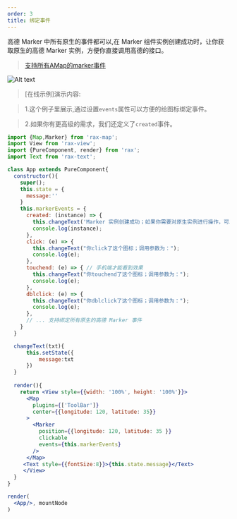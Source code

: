 ```yaml
---
order: 3
title: 绑定事件
---
```


高德 Marker 中所有原生的事件都可以,在 Marker 组件实例创建成功时，让你获取原生的高德 Marker 实例，方便你直接调用高德的接口。

> [支持所有AMap的marker事件](https://lbs.amap.com/api/javascript-api/reference/overlay#marker)

![Alt text](https://img.alicdn.com/tfs/TB1FikGaMHqK1RjSZFkXXX.WFXa-800-595.png)


> [在线示例]演示内容:

> 1.这个例子里展示,通过设置`events`属性可以方便的给图标绑定事件。

> 2.如果你有更高级的需求，我们还定义了`created`事件。

```jsx
import {Map,Marker} from 'rax-map';
import View from 'rax-view';
import {PureComponent, render} from 'rax';
import Text from 'rax-text';

class App extends PureComponent{
  constructor(){
    super();
    this.state = {
      message:''
    }
    this.markerEvents = {
      created: (instance) => {
        this.changeText('Marker 实例创建成功；如果你需要对原生实例进行操作，可以从这里开始；');
        console.log(instance);
      },
      click: (e) => {
        this.changeText("你click了这个图标；调用参数为：");
        console.log(e);
      },
      touchend: (e) => { // 手机端才能看到效果
        this.changeText("你touchend了这个图标；调用参数为：");
        console.log(e);
      },
      dblclick: (e) => {
        this.changeText("你dblclick了这个图标；调用参数为：");
        console.log(e);
      },
      // ... 支持绑定所有原生的高德 Marker 事件
    }
  }

  changeText(txt){
      this.setState({
          message:txt
      })
  }
  
  render(){
    return <View style={{width: '100%', height: '100%'}}>
      <Map 
        plugins={['ToolBar']} 
        center={{longitude: 120, latitude: 35}} 
      >
        <Marker
          position={{longitude: 120, latitude: 35 }} 
          clickable
          events={this.markerEvents}
        />
      </Map>
     <Text style={{fontSize:8}}>{this.state.message}</Text>
     </View>
  }
}

render(
  <App/>, mountNode
)
```
